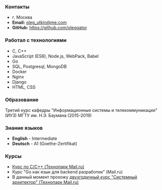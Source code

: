 ### Контакты
 - г. Москва
 - **Email:** oleg_utkin@me.com
 - **GitHub:** https://github.com/oleggator

### Работал с технологиями
 - С, C++
 - JavaScript (ES6), Node.js, WebPack, Babel
 - Go
 - SQL, Postgresql, MongoDB
 - Docker
 - Nginx
 - Django
 - HTML, CSS

### Образование
Третий курс кафедры "Информационные системы и телекоммуникации" (ИУ3)
МГТУ им. Н.Э. Баумана
(2015-2019)

### Знание языков
 - **English** - Intermediate
 - **Deutsch** - A1 (Goethe-Zertifikat)

### Курсы
 - [Курс по C/C++ (Технопарк Mail.ru)](https://park.mail.ru/curriculum/program/discipline/581/)
 - Курс "Go как язык для backend разработки" (Mail.ru)
 - В данный момент прохожу [двухгодичный курс "Системный архитектор" (Технопарк Mail.ru)](https://park.mail.ru/curriculum/program/main/)
